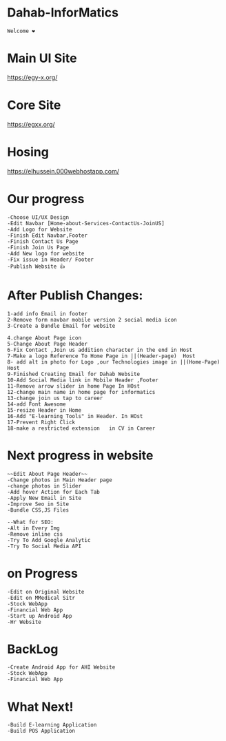 # Dahab-InforMatics
    Welcome ❤️

# Main UI Site
https://egy-x.org/

# Core Site
https://egxx.org/

# Hosing 
https://elhussein.000webhostapp.com/



# Our progress
    -Choose UI/UX Design  
    -Edit Navbar [Home-about-Services-ContactUs-JoinUS]
    -Add Logo for Website
    -Finish Edit Navbar,Footer
    -Finish Contact Us Page
    -Finish Join Us Page 
    -Add New logo for website
    -Fix issue in Header/ Footer
    -Publish Website 👍



# After Publish Changes:
    1-add info Email in footer
    2-Remove form navbar mobile version 2 social media icon
    3-Create a Bundle Email for website

    4.change About Page icon 
    5-Change About Page Header 
    6-Fix Contact ,Join us addition character in the end in Host
    7-Make a logo Reference To Home Page in ||(Header-page)  Host
    8- add alt in photo for Logo ,our Technologies image in ||(Home-Page) Host
    9-Finished Creating Email for Dahab Website
    10-Add Social Media link in Mobile Header ,Footer
    11-Remove arrow slider in home Page In HOst
    12-change main name in home page for informatics
    13-change join us tap to career
    14-add Font Awesome
    15-resize Header in Home
    16-Add "E-learning Tools" in Header. In HOst
    17-Prevent Right Click
    18-make a restricted extension   in CV in Career

# Next progress in website

    ~~Edit About Page Header~~
    -Change photos in Main Header page 
    -change photos in Slider 
    -Add hover Action for Each Tab
    -Apply New Email in Site
    -Improve Seo in Site
    -Bundle CSS,JS Files 

    --What for SEO:
    -Alt in Every Img
    -Remove inline css
    -Try To Add Google Analytic
    -Try To Social Media API
    


# on Progress
    -Edit on Original Website 
    -Edit on MMedical Sitr
    -Stock WebApp 
    -Financial Web App
    -Start up Android App
    -Hr Website

# BackLog
    -Create Android App for AHI Website
    -Stock WebApp 
    -Financial Web App
    



# What Next!

    -Build E-learning Application
    -Build POS Application

